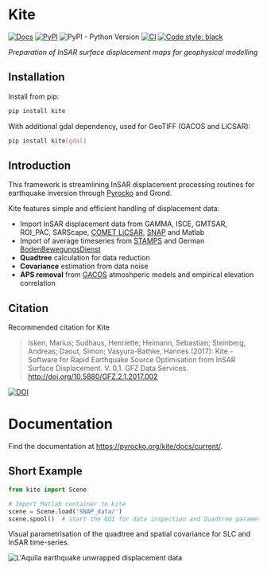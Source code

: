 # Kite

[![Docs](https://img.shields.io/badge/kite-Documentation-blue.svg)](https://pyrocko.org/kite/docs/current/)
[![PyPI](https://img.shields.io/pypi/v/kite)](https://pypi.org/project/kite)
![PyPI - Python Version](https://img.shields.io/pypi/pyversions/kite)
[![CI](https://github.com/pyrocko/kite/actions/workflows/build-wheels.yaml/badge.svg)](https://github.com/pyrocko/kite/actions/workflows/build-wheels.yaml)
<a href="https://github.com/psf/black"><img alt="Code style: black" src="https://img.shields.io/badge/code%20style-black-000000.svg"></a>

_Preparation of InSAR surface displacement maps for geophysical modelling_

## Installation

Install from pip:

```sh
pip install kite
```

With additional gdal dependency, used for GeoTIFF (GACOS and LiCSAR):

```sh
pip install kite[gdal]
```

## Introduction

This framework is streamlining InSAR displacement processing routines for earthquake inversion through [Pyrocko](https://www.pyrocko.org) and Grond.

Kite features simple and efficient handling of displacement data:

* Import InSAR displacement data from GAMMA, ISCE, GMTSAR, ROI_PAC, SARScape, [COMET LiCSAR](https://comet.nerc.ac.uk/COMET-LiCS-portal/), [SNAP](https://step.esa.int/main/toolboxes/snap/) and Matlab
* Import of average timeseries from [STAMPS](https://homepages.see.leeds.ac.uk/~earahoo/stamps/) and German [BodenBewegungsDienst](https://bodenbewegungsdienst.bgr.de)
* **Quadtree** calculation for data reduction
* **Covariance** estimation from data noise
* **APS removal** from [GACOS](http://ceg-research.ncl.ac.uk/v2/gacos/) atmoshperic models and empirical elevation correlation

## Citation

Recommended citation for Kite

> Isken, Marius; Sudhaus, Henriette; Heimann, Sebastian; Steinberg, Andreas; Daout, Simon; Vasyura-Bathke, Hannes (2017): Kite - Software for Rapid Earthquake Source Optimisation from InSAR Surface Displacement. V. 0.1. GFZ Data Services. <http://doi.org/10.5880/GFZ.2.1.2017.002>

[![DOI](https://img.shields.io/badge/DOI-10.5880%2FGFZ.2.1.2017.002-blue.svg)](http://doi.org/10.5880/GFZ.2.1.2017.002)

# Documentation

Find the documentation at <https://pyrocko.org/kite/docs/current/>.

## Short Example

```python
from kite import Scene

# Import Matlab container to kite
scene = Scene.load('SNAP_data/')
scene.spool()  # start the GUI for data inspection and Quadtree parametrisation
```

Visual parametrisation of the quadtree and spatial covariance for SLC and InSAR time-series.

![L'Aquila earthquake unwrapped displacement data](https://pyrocko.org/grond/docs/current/_images/example_spool-quadtree.png)
